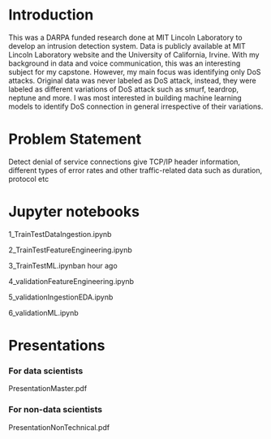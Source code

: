 # Introduction
This was a DARPA funded research done at MIT Lincoln Laboratory to develop an intrusion detection system. Data is publicly available at MIT Lincoln Laboratory website and the University of California, Irvine. With my background in data and voice communication, this was an interesting subject for my capstone. However, my main focus was identifying only DoS attacks. Original data was never labeled as DoS attack, instead, they were labeled as different variations of DoS attack such as smurf, teardrop, neptune and more. I was most interested in building machine learning models to identify DoS connection in general irrespective of their variations.

# Problem Statement
Detect denial of service connections give TCP/IP header information, different types of error rates and other traffic-related data such as duration, protocol etc

# Jupyter notebooks
1_TrainTestDataIngestion.ipynb

2_TrainTestFeatureEngineering.ipynb

3_TrainTestML.ipynban hour ago

4_validationFeatureEngineering.ipynb

5_validationIngestionEDA.ipynb

6_validationML.ipynb

# Presentations

### For data scientists
PresentationMaster.pdf

### For non-data scientists
PresentationNonTechnical.pdf
